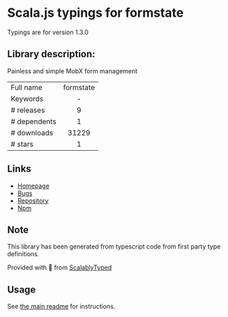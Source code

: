 
# Scala.js typings for formstate

Typings are for version 1.3.0

## Library description:
Painless and simple MobX form management

|                    |                 |
| ------------------ | :-------------: |
| Full name          | formstate |
| Keywords           | - |
| # releases         | 9 |
| # dependents       | 1 |
| # downloads        | 31229 |
| # stars            | 1 |

## Links
- [Homepage](https://github.com/formstate/formstate#readme)
- [Bugs](https://github.com/formstate/formstate/issues)
- [Repository](https://github.com/formstate/formstate)
- [Npm](https://www.npmjs.com/package/formstate)
    


## Note
This library has been generated from typescript code from first party type definitions.

Provided with :purple_heart: from [ScalablyTyped](https://github.com/oyvindberg/ScalablyTyped)

## Usage
See [the main readme](../../readme.md) for instructions.


